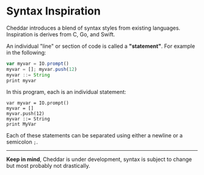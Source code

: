 # Syntax Inspiration

Cheddar introduces a blend of syntax styles from existing languages. Inspiration is derives from C, Go, and Swift.

An individual "line" or section of code is called a **"statement"**. For example in the following:

```js
var myvar = IO.prompt()
myvar = []; myvar.push(12)
myvar ::= String
print myvar
```

In this program, each is an individual statement:

```
var myvar = IO.prompt()
myvar = []
myvar.push(12)
myvar ::= String
print MyVar
```

Each of these statements can be separated using either a newline or a semicolon `;`.

---

**Keep in mind**, Cheddar is under development, syntax is subject to change but most probably not drastically.